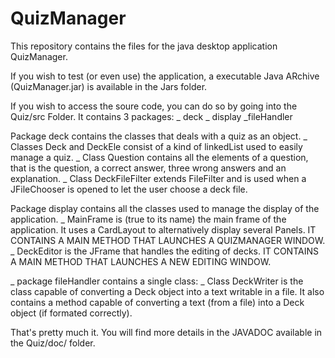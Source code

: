 # QuizManager
This repository contains the files for the java desktop application QuizManager.

If you wish to test (or even use) the application, a executable Java ARchive (QuizManager.jar) is available in the Jars folder.

If you wish to access the soure code, you can do so by going into the Quiz/src Folder. It contains 3 packages:
_ deck
_ display
_fileHandler

Package deck contains the classes that deals with a quiz as an object. 
_ Classes Deck and DeckEle consist of a kind of linkedList used to easily manage a quiz. 
_ Class Question contains all the elements of a question, that is the question, a correct answer, three wrong answers and an explanation. 
_ Class DeckFileFilter extends FileFilter and is used when a JFileChooser is opened to let the user choose a deck file.

Package display contains all the classes used to manage the display of the application.
_ MainFrame is (true to its name) the main frame of the application. It uses a CardLayout to alternatively display several Panels. IT CONTAINS A MAIN METHOD THAT LAUNCHES A QUIZMANAGER WINDOW.
_ DeckEditor is the JFrame that handles the editing of decks. IT CONTAINS A MAIN METHOD THAT LAUNCHES A NEW EDITING WINDOW.

_ package fileHandler contains a single class:
_ Class DeckWriter is the class capable of converting a Deck object into a text writable in a file. It also contains a method capable of converting a text (from a file) into a Deck object (if formated correctly).

That's pretty much it. You will find more details in the JAVADOC available in the Quiz/doc/ folder.
